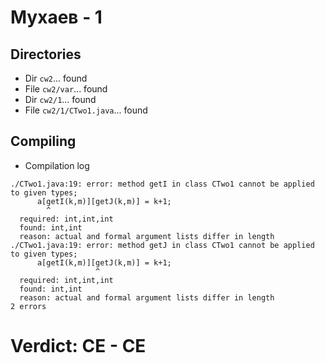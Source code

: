 # Мухаев - 1
## Directories
- Dir `cw2`... found
- File `cw2/var`... found
- Dir `cw2/1`... found
- File `cw2/1/CTwo1.java`... found
## Compiling
- Compilation log
```
./CTwo1.java:19: error: method getI in class CTwo1 cannot be applied to given types;
      a[getI(k,m)][getJ(k,m)] = k+1;
        ^
  required: int,int,int
  found: int,int
  reason: actual and formal argument lists differ in length
./CTwo1.java:19: error: method getJ in class CTwo1 cannot be applied to given types;
      a[getI(k,m)][getJ(k,m)] = k+1;
                   ^
  required: int,int,int
  found: int,int
  reason: actual and formal argument lists differ in length
2 errors

```
# Verdict: **CE** - CE
